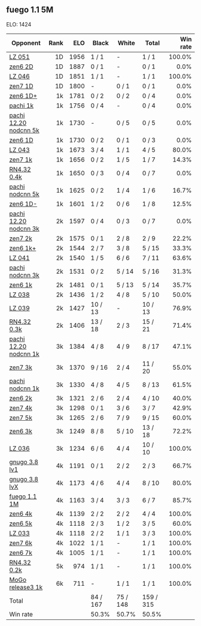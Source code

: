 ## fuego 1.1 5M ##

ELO: 1424

Opponent | Rank | ELO | Black | White | Total | Win rate
---------|-----:|----:|-------|-------|-------|-------:
[LZ 051](LZ%20051.md) | 1D | 1956 | 1 / 1 | - | 1 / 1 | 100.0%
[zen6 2D](zen6%202D.md) | 1D | 1887 | 0 / 1 | - | 0 / 1 | 0.0%
[LZ 046](LZ%20046.md) | 1D | 1851 | 1 / 1 | - | 1 / 1 | 100.0%
[zen7 1D](zen7%201D.md) | 1D | 1800 | - | 0 / 1 | 0 / 1 | 0.0%
[zen6 1D+](zen6%201D+.md) | 1k | 1781 | 0 / 2 | 0 / 2 | 0 / 4 | 0.0%
[pachi 1k](pachi%201k.md) | 1k | 1756 | 0 / 4 | - | 0 / 4 | 0.0%
[pachi 12.20 nodcnn 5k](pachi%2012.20%20nodcnn%205k.md) | 1k | 1730 | - | 0 / 5 | 0 / 5 | 0.0%
[zen6 1D](zen6%201D.md) | 1k | 1730 | 0 / 2 | 0 / 1 | 0 / 3 | 0.0%
[LZ 043](LZ%20043.md) | 1k | 1673 | 3 / 4 | 1 / 1 | 4 / 5 | 80.0%
[zen7 1k](zen7%201k.md) | 1k | 1656 | 0 / 2 | 1 / 5 | 1 / 7 | 14.3%
[RN4.32 0.4k](RN4.32%200.4k.md) | 1k | 1650 | 0 / 3 | 0 / 4 | 0 / 7 | 0.0%
[pachi nodcnn 5k](pachi%20nodcnn%205k.md) | 1k | 1625 | 0 / 2 | 1 / 4 | 1 / 6 | 16.7%
[zen6 1D-](zen6%201D-.md) | 1k | 1601 | 1 / 2 | 0 / 6 | 1 / 8 | 12.5%
[pachi 12.20 nodcnn 3k](pachi%2012.20%20nodcnn%203k.md) | 2k | 1597 | 0 / 4 | 0 / 3 | 0 / 7 | 0.0%
[zen7 2k](zen7%202k.md) | 2k | 1575 | 0 / 1 | 2 / 8 | 2 / 9 | 22.2%
[zen6 1k+](zen6%201k+.md) | 2k | 1544 | 2 / 7 | 3 / 8 | 5 / 15 | 33.3%
[LZ 041](LZ%20041.md) | 2k | 1540 | 1 / 5 | 6 / 6 | 7 / 11 | 63.6%
[pachi nodcnn 3k](pachi%20nodcnn%203k.md) | 2k | 1531 | 0 / 2 | 5 / 14 | 5 / 16 | 31.3%
[zen6 1k](zen6%201k.md) | 2k | 1481 | 0 / 1 | 5 / 13 | 5 / 14 | 35.7%
[LZ 038](LZ%20038.md) | 2k | 1436 | 1 / 2 | 4 / 8 | 5 / 10 | 50.0%
[LZ 039](LZ%20039.md) | 2k | 1427 | 10 / 13 | - | 10 / 13 | 76.9%
[RN4.32 0.3k](RN4.32%200.3k.md) | 2k | 1406 | 13 / 18 | 2 / 3 | 15 / 21 | 71.4%
[pachi 12.20 nodcnn 1k](pachi%2012.20%20nodcnn%201k.md) | 3k | 1384 | 4 / 8 | 4 / 9 | 8 / 17 | 47.1%
[zen7 3k](zen7%203k.md) | 3k | 1370 | 9 / 16 | 2 / 4 | 11 / 20 | 55.0%
[pachi nodcnn 1k](pachi%20nodcnn%201k.md) | 3k | 1330 | 4 / 8 | 4 / 5 | 8 / 13 | 61.5%
[zen6 2k](zen6%202k.md) | 3k | 1321 | 2 / 6 | 2 / 4 | 4 / 10 | 40.0%
[zen7 4k](zen7%204k.md) | 3k | 1298 | 0 / 1 | 3 / 6 | 3 / 7 | 42.9%
[zen7 5k](zen7%205k.md) | 3k | 1265 | 2 / 6 | 7 / 9 | 9 / 15 | 60.0%
[zen6 3k](zen6%203k.md) | 3k | 1249 | 8 / 8 | 5 / 10 | 13 / 18 | 72.2%
[LZ 036](LZ%20036.md) | 3k | 1234 | 6 / 6 | 4 / 4 | 10 / 10 | 100.0%
[gnugo 3.8 lv1](gnugo%203.8%20lv1.md) | 4k | 1191 | 0 / 1 | 2 / 2 | 2 / 3 | 66.7%
[gnugo 3.8 lvX](gnugo%203.8%20lvX.md) | 4k | 1173 | 4 / 6 | 4 / 4 | 8 / 10 | 80.0%
[fuego 1.1 1M](fuego%201.1%201M.md) | 4k | 1163 | 3 / 4 | 3 / 3 | 6 / 7 | 85.7%
[zen6 4k](zen6%204k.md) | 4k | 1139 | 2 / 2 | 2 / 2 | 4 / 4 | 100.0%
[zen6 5k](zen6%205k.md) | 4k | 1118 | 2 / 3 | 1 / 2 | 3 / 5 | 60.0%
[LZ 033](LZ%20033.md) | 4k | 1118 | 2 / 2 | 1 / 1 | 3 / 3 | 100.0%
[zen7 6k](zen7%206k.md) | 4k | 1022 | 1 / 1 | - | 1 / 1 | 100.0%
[zen6 7k](zen6%207k.md) | 4k | 1005 | 1 / 1 | - | 1 / 1 | 100.0%
[RN4.32 0.2k](RN4.32%200.2k.md) | 5k | 974 | 1 / 1 | - | 1 / 1 | 100.0%
[MoGo release3 1k](MoGo%20release3%201k.md) | 6k | 711 | - | 1 / 1 | 1 / 1 | 100.0%
Total | | | 84 / 167 | 75 / 148 | 159 / 315 | 
Win rate| | | 50.3% | 50.7% | 50.5% | 
